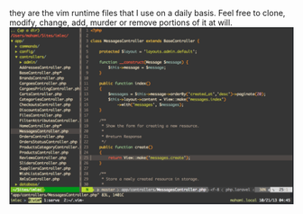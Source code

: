 they are the vim runtime files that I use on a daily basis. Feel free to clone, modify, change, add, murder or remove portions of it at will.
![Alt text](/php.png "php")
